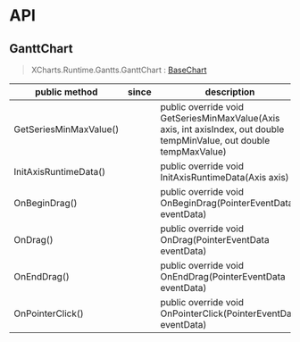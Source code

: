 # API

## GanttChart

> XCharts.Runtime.Gantts.GanttChart : [BaseChart](https://xcharts-team.github.io/docs/api#basechart)

|public method|since|description|
|--|--|--|
|GetSeriesMinMaxValue()||public override void GetSeriesMinMaxValue(Axis axis, int axisIndex, out double tempMinValue, out double tempMaxValue)|
|InitAxisRuntimeData()||public override void InitAxisRuntimeData(Axis axis)|
|OnBeginDrag()||public override void OnBeginDrag(PointerEventData eventData)|
|OnDrag()||public override void OnDrag(PointerEventData eventData)|
|OnEndDrag()||public override void OnEndDrag(PointerEventData eventData)|
|OnPointerClick()||public override void OnPointerClick(PointerEventData eventData)|

